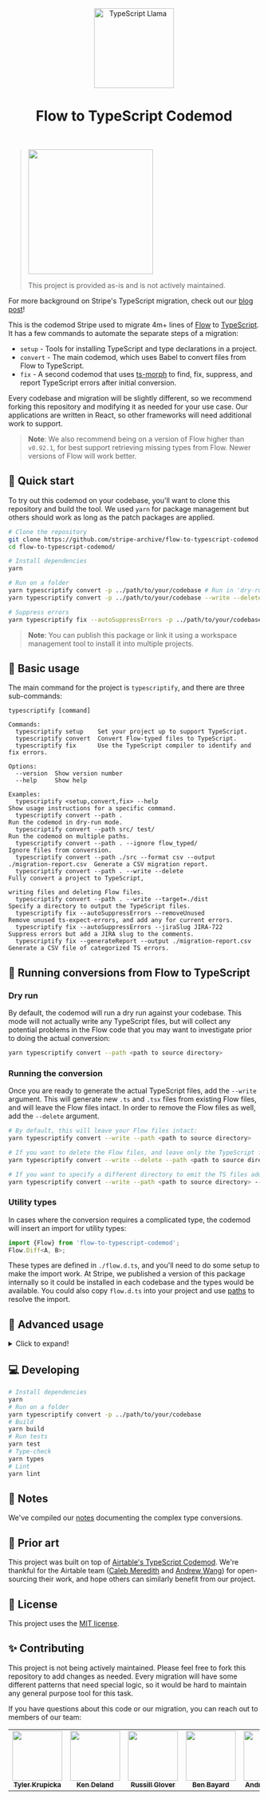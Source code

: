 <div align="center">
  <img
    src="./llama.png"
    alt="TypeScript Llama"
    width="160px"
  />
  <h1>Flow to TypeScript Codemod</h1>
  <br />
</div>

> <img src="https://stripe.dev/images/badges/archived.png" width="250">
>
> This project is provided as-is and is not actively maintained.

For more background on Stripe's TypeScript migration, check out our
[blog post](https://stripe.com/blog/migrating-to-typescript)!

This is the codemod Stripe used to migrate 4m+ lines of [Flow](https://flow.org/en/) to
[TypeScript](https://www.typescriptlang.org/). It has a few commands to automate the separate steps
of a migration:

- `setup` - Tools for installing TypeScript and type declarations in a project.
- `convert` - The main codemod, which uses Babel to convert files from Flow to TypeScript.
- `fix` - A second codemod that uses [ts-morph](https://github.com/dsherret/ts-morph) to find, fix,
  suppress, and report TypeScript errors after initial conversion.

Every codebase and migration will be slightly different, so we recommend forking this repository and
modifying it as needed for your use case. Our applications are written in React, so other frameworks
will need additional work to support.

> **Note**: We also recommend being on a version of Flow higher than `v0.92.1`, for best support
> retrieving missing types from Flow. Newer versions of Flow will work better.

## 🚀 Quick start

To try out this codemod on your codebase, you'll want to clone this repository and build the tool.
We used `yarn` for package management but others should work as long as the patch packages are
applied.

```bash
# Clone the repository
git clone https://github.com/stripe-archive/flow-to-typescript-codemod.git
cd flow-to-typescript-codemod/

# Install dependencies
yarn

# Run on a folder
yarn typescriptify convert -p ../path/to/your/codebase # Run in 'dry-run' without writing files
yarn typescriptify convert -p ../path/to/your/codebase --write --delete # Write converted files and delete Flow source

# Suppress errors
yarn typescriptify fix --autoSuppressErrors -p ../path/to/your/codebase --config ../path/to/your/codebase/tsconfig.json

```

> **Note**: You can publish this package or link it using a workspace management tool to install it
> into multiple projects.

## 🔨 Basic usage

The main command for the project is `typescriptify`, and there are three sub-commands:

```
typescriptify [command]

Commands:
  typescriptify setup    Set your project up to support TypeScript.
  typescriptify convert  Convert Flow-typed files to TypeScript.
  typescriptify fix      Use the TypeScript compiler to identify and fix errors.

Options:
  --version  Show version number
  --help     Show help

Examples:
  typescriptify <setup,convert,fix> --help                                         Show usage instructions for a specific command.
  typescriptify convert --path .                                                   Run the codemod in dry-run mode.
  typescriptify convert --path src/ test/                                          Run the codemod on multiple paths.
  typescriptify convert --path . --ignore flow_typed/                              Ignore files from conversion.
  typescriptify convert --path ./src --format csv --output ./migration-report.csv  Generate a CSV migration report.
  typescriptify convert --path . --write --delete                                  Fully convert a project to TypeScript,
                                                                                   writing files and deleting Flow files.
  typescriptify convert --path . --write --target=./dist                           Specify a directory to output the TypeScript files.
  typescriptify fix --autoSuppressErrors --removeUnused                            Remove unused ts-expect-errors, and add any for current errors.
  typescriptify fix --autoSuppressErrors --jiraSlug JIRA-722                       Suppress errors but add a JIRA slug to the comments.
  typescriptify fix --generateReport --output ./migration-report.csv               Generate a CSV file of categorized TS errors.
```

## 🏃 Running conversions from Flow to TypeScript

### Dry run

By default, the codemod will run a dry run against your codebase. This mode will not actually write
any TypeScript files, but will collect any potential problems in the Flow code that you may want to
investigate prior to doing the actual conversion:

```bash
yarn typescriptify convert --path <path to source directory>
```

### Running the conversion

Once you are ready to generate the actual TypeScript files, add the `--write` argument. This will
generate new `.ts` and `.tsx` files from existing Flow files, and will leave the Flow files intact.
In order to remove the Flow files as well, add the `--delete` argument.

```bash
# By default, this will leave your Flow files intact:
yarn typescriptify convert --write --path <path to source directory>

# If you want to delete the Flow files, and leave only the TypeScript files, add --delete
yarn typescriptify convert --write --delete --path <path to source directory>

# If you want to specify a different directory to emit the TS files add --target
yarn typescriptify convert --write --path <path to source directory> --target <where the source files should go>
```

### Utility types

In cases where the conversion requires a complicated type, the codemod will insert an import for
utility types:

```ts
import {Flow} from 'flow-to-typescript-codemod';
Flow.Diff<A, B>;
```

These types are defined in `./flow.d.ts`, and you'll need to do some setup to make the import work.
At Stripe, we published a version of this package internally so it could be installed in each
codebase and the types would be available. You could also copy `flow.d.ts` into your project and use
[paths](https://www.typescriptlang.org/docs/handbook/module-resolution.html#path-mapping) to resolve
the import.

## 📌 Advanced usage

<details>
  <summary>Click to expand!</summary>
  
### Automatically suppressing TypeScript errors
After conversion, there will likely be a number of errors in the converted TypeScript files. These errors can be the result of pre-existing issues in the Flow code, issues with the installed types, or issues with the codemod. For many conversions, the number of errors may be challenging to fix before merging. The auto suppression feature will run the TypeScript compiler against your converted code, and add [ts-expect-error](https://www.typescriptlang.org/docs/handbook/release-notes/typescript-3-9.html#ts-ignore-or-ts-expect-error) annotations that suppress errors. This allows you to suppress the errors to get a passing type check, and then fix the errors in future changes. If you fix an error that fixes other errors, you can use the `removeUnused` flag to automatically remove unused suppressions.

```bash
yarn typescriptify fix --autoSuppressErrors --jiraSlug <slug i.e JIRA-722>
```

### Auto-generating declarations

If you want to continue writing Flow, but generate additional TypeScript versions, you can use the
watermarking flag. Adding the `--watermark` argument will add a watermark to every file:

```bash
yarn typescriptify convert --watermark --path <path to source directory>
```

You can configure the codemod to skip files without a watermark when doing future conversions.
Remove the watermark from a file to make manual edits to the type.

### Supporting prop spreads

If your codebase follows the pattern of accepting any prop, and then forwarding them to another
component like this:

```ts
const MyComponent = (props: Props) => {
  const { myProp, ...rest } = props;
  return <AnotherComponent test={myProp} {...rest} />;
};
```

Flow was likely typing your extra parameters as `any`, and those will be type failures in
TypeScript. We have experimental support for updating prop types to include the props of the
underlying HTML element or component. Add the `--handleSpreadReactProps` to turn on this
transformation.

</details>

## 💻 Developing

```bash
# Install dependencies
yarn
# Run on a folder
yarn typescriptify convert -p ../path/to/your/codebase
# Build
yarn build
# Run tests
yarn test
# Type-check
yarn types
# Lint
yarn lint
```

## 📝 Notes

We've compiled our [notes](NOTES.md) documenting the complex type conversions.

## 🎨 Prior art

This project was built on top of
[Airtable's TypeScript Codemod](https://github.com/Airtable/typescript-migration-codemod). We're
thankful for the Airtable team ([Caleb Meredith](https://github.com/calebmer) and
[Andrew Wang](https://github.com/umbrant)) for open-sourcing their work, and hope others can
similarly benefit from our project.

## 📎 License

This project uses the [MIT license](LICENSE).

## ✨ Contributing

This project is not being actively maintained. Please feel free to fork this repository to add
changes as needed. Every migration will have some different patterns that need special logic, so it
would be hard to maintain any general purpose tool for this task.

If you have questions about this code or our migration, you can reach out to members of our team:

<table>
  <tr>
    <td align="center"><a href="https://github.com/tylerkrupicka"><img src="https://avatars.githubusercontent.com/u/5761061?v=4?s=100" width="100px;" alt=""/><br /><sub><b>Tyler Krupicka</b></sub></a><br /></td>
    <td align="center"><a href="https://github.com/ken-kenware"><img src="https://avatars.githubusercontent.com/u/3946841?v=4?s=100" width="100px;" alt=""/><br /><sub><b>Ken Deland</b></sub></a><br /></td>
    <td align="center"><a href="https://github.com/RussGlover"><img src="https://avatars.githubusercontent.com/u/90730502?v=4?s=100" width="100px;" alt=""/><br /><sub><b>Russill Glover</b></sub></a><br /></td>
    <td align="center"><a href="https://github.com/benbayard"><img src="https://avatars.githubusercontent.com/u/1026035?v=4?s=100" width="100px;" alt=""/><br /><sub><b>Ben Bayard</b></sub></a><br /></td>
    <td align="center"><a href="https://github.com/alunny"><img src="https://avatars.githubusercontent.com/u/48361?v=4?s=100" width="100px;" alt=""/><br /><sub><b>Andrew Lunny</b></sub></a><br /></td>
  </tr>
</table>
